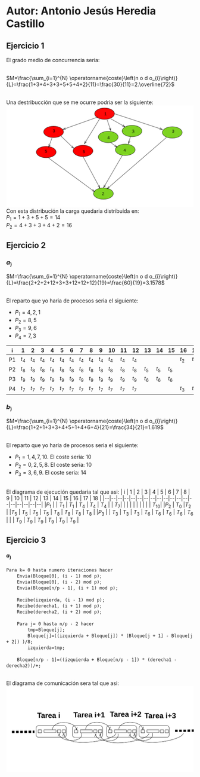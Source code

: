 # Autor: Antonio Jesús Heredia Castillo
## Ejercicio 1
El grado medio de concurrencia seria:

\
$M=\frac{\sum_{i=1}^{N} \operatorname{coste}\left(n o d o_{i}\right)}{L}=\frac{1+3+4+3+3+5+5+4+2}{11}=\frac{30}{11}=2.\overline{72}$


\
Una destribucción que se me ocurre podria ser la siguiente:
\
![](img/eje1.png)
\
Con esta distribución la carga quedaria distribuida en:
\
$P_1=1+3+5+5=14$
\
$P_2=4+3+3+4+2=16$
## Ejercicio 2
### $a_)$
$M=\frac{\sum_{i=1}^{N} \operatorname{coste}\left(n o d o_{i}\right)}{L}=\frac{2+2+2+12+3+3+12+12+12}{19}=\frac{60}{19}=3.1578$

\
El reparto que yo haria de procesos seria el siguiente:
- $P_1 = 4,2,1$
- $P_2 = 8,5$
- $P_3 = 9,6$
- $P_4 = 7,3$
  
| i | 1 | 2 | 3 | 4 | 5 | 6 | 7 | 8 | 9 | 10 | 11 | 12 | 13 | 14 | 15 | 16 | 17 | 18 | 
|--|--|--|--|--|--|--|--|--|--|--|--|--|--|--|--|--|--|--|
| P1 | $t_4$ | $t_4$ | $t_4$ | $t_4$ | $t_4$ | $t_4$ | $t_4$ | $t_4$ | $t_4$ | $t_4$ | $t_4$ | $t_4$ | | | | $t_2$ | $t_2$ | $t_1$ |
| P2 | $t_8$ | $t_8$ | $t_8$ | $t_8$ | $t_8$ | $t_8$ | $t_8$ | $t_8$ | $t_8$ | $t_8$ | $t_8$ | $t_8$ | $t_5$ | $t_5$ | $t_5$ |  | | |
| P3 | $t_9$ | $t_9$ | $t_9$ | $t_9$ | $t_9$ | $t_9$ | $t_9$ | $t_9$ | $t_9$ | $t_9$ | $t_9$ | $t_9$ | $t_6$ | $t_6$ | $t_6$ |
| P4 | $t_7$ | $t_7$ | $t_7$ | $t_7$ | $t_7$ | $t_7$ | $t_7$ | $t_7$ | $t_7$ | $t_7$ | $t_7$ | $t_7$ | | | | $t_3$ | $t_3$ 
### $b_)$

$M=\frac{\sum_{i=1}^{N} \operatorname{coste}\left(n o d o_{i}\right)}{L}=\frac{1+2+1+3+3+4+5+1+4+6+4}{21}=\frac{34}{21}=1.619$

\
El reparto que yo haria de procesos seria el siguiente:
- $P_1 = 1,4,7,10$. El coste seria: 10
- $P_2 = 0,2,5,8$. El coste seria: 10
- $P_3 = 3,6,9$. El coste seria: 14

\
El diagrama de ejecución quedaria tal que asi: 
| i | 1 | 2 | 3 | 4 | 5 | 6 | 7 | 8 | 9 | 10 | 11 | 12 | 13 | 14 | 15 | 16 | 17 | 18 | 
|--|--|--|--|--|--|--|--|--|--|--|--|--|--|--|--|--|--|--|
|$P_1$ | | $T_1$ | $T_1$ | $T_4$ | $T_4$ | $T_4$ | | $T_7$| | | | | | | | | | $T_{10}$|
|$P_2$ | $T_0$ |$T_2$ | |$T_5$ | $T_5$ | $T_5$ | $T_5$ |  $T_8$ |  $T_8$ | $T_8$ | $T_8$ |
|$P_3$ | | $T_3$ | $T_3$ |  $T_3$ |  $T_6$ |  $T_6$ |  $T_6$ |  $T_6$ |  $T_6$ | | | $T_9$ | $T_9$ | $T_9$ | $T_9$ | $T_9$ | $T_9$ |

## Ejercicio 3
#### $a_)$


```
Para k= 0 hasta numero iteraciones hacer
    Envia(Bloque[0], (i - 1) mod p);
    Envia(Bloque[0], (i - 2) mod p);
    Envia(Bloque[n/p - 1], (i + 1) mod p);

    Recibe(izquierda, (i - 1) mod p);
    Recibe(derecha1, (i + 1) mod p);
    Recibe(derecha2, (i + 2) mod p);

    Para j= 0 hasta n/p - 2 hacer
        tmp=Bloque[j];
        Bloque[j]=((izquierda + Bloque[j]) * (Bloque[j + 1] - Bloque[j + 2]) )/8;
        izquierda=tmp;

    Bloque[n/p - 1]=((izquierda + Bloque[n/p - 1]) * (derecha1 - derecha2))/+;
```

\
El diagrama de comunicación sera tal que asi:
\
![](img/eje3_a_diagrama.png)